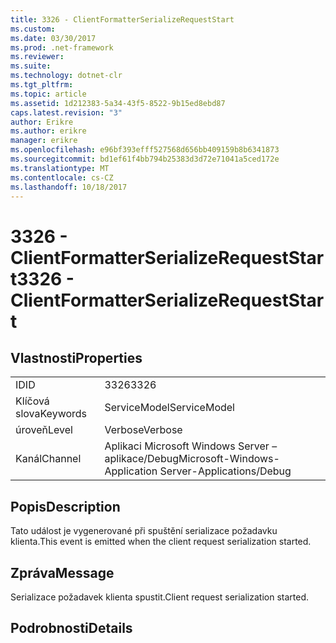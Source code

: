 ```yaml
---
title: 3326 - ClientFormatterSerializeRequestStart
ms.custom: 
ms.date: 03/30/2017
ms.prod: .net-framework
ms.reviewer: 
ms.suite: 
ms.technology: dotnet-clr
ms.tgt_pltfrm: 
ms.topic: article
ms.assetid: 1d212383-5a34-43f5-8522-9b15ed8ebd87
caps.latest.revision: "3"
author: Erikre
ms.author: erikre
manager: erikre
ms.openlocfilehash: e96bf393efff527568d656bb409159b8b6341873
ms.sourcegitcommit: bd1ef61f4bb794b25383d3d72e71041a5ced172e
ms.translationtype: MT
ms.contentlocale: cs-CZ
ms.lasthandoff: 10/18/2017
---
```

# <a name="3326---clientformatterserializerequeststart"></a><span data-ttu-id="e474a-102">3326 - ClientFormatterSerializeRequestStart</span><span class="sxs-lookup"><span data-stu-id="e474a-102">3326 - ClientFormatterSerializeRequestStart</span></span>
## <a name="properties"></a><span data-ttu-id="e474a-103">Vlastnosti</span><span class="sxs-lookup"><span data-stu-id="e474a-103">Properties</span></span>  
  
|||  
|-|-|  
|<span data-ttu-id="e474a-104">ID</span><span class="sxs-lookup"><span data-stu-id="e474a-104">ID</span></span>|<span data-ttu-id="e474a-105">3326</span><span class="sxs-lookup"><span data-stu-id="e474a-105">3326</span></span>|  
|<span data-ttu-id="e474a-106">Klíčová slova</span><span class="sxs-lookup"><span data-stu-id="e474a-106">Keywords</span></span>|<span data-ttu-id="e474a-107">ServiceModel</span><span class="sxs-lookup"><span data-stu-id="e474a-107">ServiceModel</span></span>|  
|<span data-ttu-id="e474a-108">úroveň</span><span class="sxs-lookup"><span data-stu-id="e474a-108">Level</span></span>|<span data-ttu-id="e474a-109">Verbose</span><span class="sxs-lookup"><span data-stu-id="e474a-109">Verbose</span></span>|  
|<span data-ttu-id="e474a-110">Kanál</span><span class="sxs-lookup"><span data-stu-id="e474a-110">Channel</span></span>|<span data-ttu-id="e474a-111">Aplikaci Microsoft Windows Server – aplikace/Debug</span><span class="sxs-lookup"><span data-stu-id="e474a-111">Microsoft-Windows-Application Server-Applications/Debug</span></span>|  
  
## <a name="description"></a><span data-ttu-id="e474a-112">Popis</span><span class="sxs-lookup"><span data-stu-id="e474a-112">Description</span></span>  
 <span data-ttu-id="e474a-113">Tato událost je vygenerované při spuštění serializace požadavku klienta.</span><span class="sxs-lookup"><span data-stu-id="e474a-113">This event is emitted when the client request serialization started.</span></span>  
  
## <a name="message"></a><span data-ttu-id="e474a-114">Zpráva</span><span class="sxs-lookup"><span data-stu-id="e474a-114">Message</span></span>  
 <span data-ttu-id="e474a-115">Serializace požadavek klienta spustit.</span><span class="sxs-lookup"><span data-stu-id="e474a-115">Client request serialization started.</span></span>  
  
## <a name="details"></a><span data-ttu-id="e474a-116">Podrobnosti</span><span class="sxs-lookup"><span data-stu-id="e474a-116">Details</span></span>
